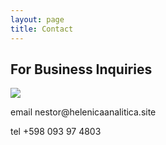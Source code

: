 ```yaml
---
layout: page
title: Contact
---
```

## For Business Inquiries

<img src="https:////c1.staticflickr.com/5/4803/44222409070_9fc1367cd7_m.jpg">

<p>
email	nestor@helenicaanalitica.site
</p>
<p>
tel   +598 093 97 4803
</p>
